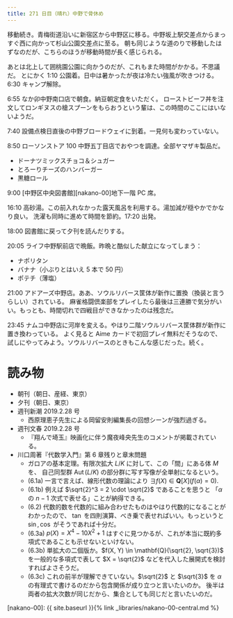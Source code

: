 ```yaml
---
title: 271 日目（晴れ）中野で骨休め
---
```


移動続き。青梅街道沿いに新宿区から中野区に移る。中野坂上駅交差点からまっすぐ西に向かって杉山公園交差点に至る。
朝も同じような道のりで移動したはずなのだが、こちらのほうが移動時間が長く感じられる。

あとは北上して囲桃園公園に向かうのだが、これもまた時間がかかる。不思議だ。
とにかく 1:10 公園着。日中は暑かったが夜は冷たい強風が吹きつける。6:30 キャンプ解除。

6:55 なか卯中野南口店で朝食。納豆朝定食をいただく。
ローストビーフ丼を注文してロンギヌスの槍スプーンをもらおうという輩は、この時間のここにはいないようだ。

7:40 設備点検日直後の中野ブロードウェイに到着。一見何も変わっていない。

8:50 ローソンストア 100 中野五丁目店でおやつを調達。全部ヤマザキ製品だ。
* ドーナツミックスチョコ＆シュガー
* とろーりチーズのハンバーガー
* 黒糖ロール

9:00 [中野区中央図書館][nakano-00]地下一階 PC 席。

16:10 高砂湯。この前入れなかった露天風呂を利用する。湯加減が穏やかでかなり良い。
洗濯も同時に進めて時間を節約。17:20 出発。

18:00 図書館に戻って夕刊を読んだりする。

20:05 ライフ中野駅前店で晩飯。昨晩と酷似した献立になってしまう：
* ナポリタン
* バナナ（小ぶりとはいえ 5 本で 50 円）
* ポテチ（薄塩）

21:00 アドアーズ中野店。ああ、ソウルリバース筐体が新作に置換（換装と言うらしい）されている。
麻雀格闘倶楽部をプレイしたら最後は三連勝で気分がいい。もっとも、時間切れで四戦目ができなかったのは残念だ。

23:45 ナムコ中野店に河岸を変える。やはり二階ソウルリバース筐体群が新作に置き換わっている。
よく見ると Aime カードで初回プレイ無料だそうなので、試しにやってみよう。ソウルリバースのときもこんな感じだった。続く。

# 読み物

* 朝刊（朝日、産経、東京）
* 夕刊（朝日、東京）
* 週刊新潮 2019.2.28 号
  * 西原理恵子先生による岡留安則編集長の回想シーンが強烈過ぎる。
* 週刊文春 2019.2.28 号
  * 『翔んで埼玉』映画化に伴う魔夜峰央先生のコメントが掲載されている。
* 川口周著『代数学入門』第 6 章残りと章末問題
  * ガロアの基本定理。有限次拡大 $L/K$ に対して、この「間」にある体 $M$ を、
    自己同型群 $\operatorname{Aut}(L/K)$ の部分群に写す写像が全単射になるという。
  * (6.1a) 一言で言えば、線形代数の理論により $\exists f(X) \in \mathbf{Q}[X] \left(f(\alpha) = 0\right).$
  * (6.1b) 例えば $\sqrt{2}^3 = 2 \cdot \sqrt{2}$ であることを思うと
    「$\alpha$ の $n - 1$ 次式で表せる」ことが納得できる。
  * (6.2) 代数的数を代数的に組み合わせたものはやはり代数的になることがわかったので、
    $\tan$ を四則演算、べき乗で表せればいい。もっというと $\sin, \cos$ がそうであれば十分だ。
  * (6.3a) $p(X) = X^4 - 10 X^2 + 1$ はすぐに見つかるが、これが本当に既約多項式であることも示せないといけない。
  * (6.3b) 単拡大の二個版か。$f(X, Y) \in \mathbf{Q}(\sqrt{2}, \sqrt{3})$ を一般的な多項式で表して
    $X = \sqrt{2}$ などを代入した展開式を検討すればよさそうだ。
  * (6.3c) これの前半が理解できていない。$\sqrt{2}$ と $\sqrt{3}$ を $\alpha$ の有理式で書けるのだから包含関係が成り立つと言いたいのか。
    後半は両者の拡大次数が同じだから、集合としても同じだと言いたいのだ。

[nakano-00]: {{ site.baseurl }}{% link _libraries/nakano-00-central.md %}
